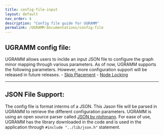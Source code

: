```yaml
---
title: config-file-input
layout: default
nav_order: 4
description: "Config file guide for UGRAMM"
permalink: /UGRAMM-Documentations/config-file
---
```


## UGRAMM config file:
UGRAMM allows users to inclde an input JSON file to configure the graph minor mapping through various parameters. As of now, UGRAMM supports the following parameters. However, more configuration support will be released in future releases.
    - [Skip Placement](/UGRAMM-Documentations/config-file/skip-placement)
    - [Node Locking](/UGRAMM-Documentations/config-file/node-locking)

---
## JSON File Support:
The config file is format interms of a JSON. This Jason file will be parsed in UGRAMM to retrieve the different configuration parameters. UGRAMM is using an open source parser called [JSON by nlohmann](https://github.com/nlohmann/json). For ease of use, UGRAMM has the library downloaded in the code and is used in the application through `#include "../lib/json.h"` statement. 

